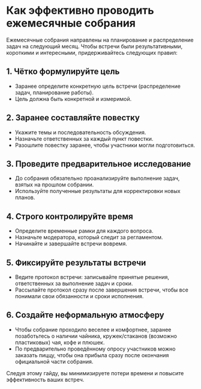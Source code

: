 # Как эффективно проводить ежемесячные собрания

Ежемесячные собрания направлены на планирование и распределение задач на следующий месяц. Чтобы встречи были результативными, короткими и интересными, придерживайтесь следующих правил:

## 1. Чётко формулируйте цель

- Заранее определите конкретную цель встречи (распределение задач, планирование работы).
- Цель должна быть конкретной и измеримой.

## 2. Заранее составляйте повестку

- Укажите темы и последовательность обсуждения.
- Назначьте ответственных за каждый пункт повестки.
- Разошлите повестку заранее, чтобы участники могли подготовиться.

## 3. Проведите предварительное исследование

- До собрания обязательно проанализируйте выполнение задач, взятых на прошлом собрании.
- Используйте полученные результаты для корректировки новых планов.

## 4. Строго контролируйте время

- Определите временные рамки для каждого вопроса.
- Назначьте модератора, который следит за регламентом.
- Начинайте и завершайте встречи вовремя.

## 5. Фиксируйте результаты встречи

- Ведите протокол встречи: записывайте принятые решения, ответственных за выполнение задач и сроки.
- Рассылайте протокол сразу после завершения встречи, чтобы все понимали свои обязанности и сроки исполнения.

## 6. Создайте неформальную атмосферу

- Чтобы собрание проходило веселее и комфортнее, заранее позаботьтесь о наличии чайника, кружек/стаканов (возможно пластиковых) чая, кофе и плюшек.
- По предварительно проведённому опросу участников можно заказать пиццу, чтобы она прибыла сразу после окончания официальной части собрания.

Следуя этому гайду, вы минимизируете потери времени и повысите эффективность ваших встреч.
